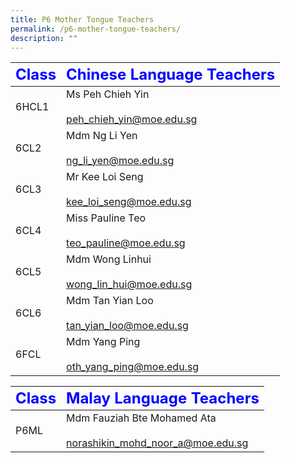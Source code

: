```yaml
---
title: P6 Mother Tongue Teachers
permalink: /p6-mother-tongue-teachers/
description: ""
---
```

|     <strong style="color: blue; font-size: 24px;">Class</strong>|<strong style="color: blue; font-size: 24px;">Chinese Language Teachers</strong>|
| -------------------------------- | ---------------------------------------------------- |
| 6HCL1 | Ms Peh Chieh Yin   <br><br><a href="mailto:peh_chieh_yin@moe.edu.sg">peh_chieh_yin@moe.edu.sg  </a>|
| 6CL2 | Mdm Ng Li Yen  <br><br><a href="mailto:ng_li_yen@moe.edu.sg">ng_li_yen@moe.edu.sg</a>|
| 6CL3| Mr Kee Loi Seng  <br><br><a href="mailto:kee_loi_seng@moe.edu.sg">kee_loi_seng@moe.edu.sg</a>|
| 6CL4| Miss Pauline Teo  <br><br><a href="mailto:teo_pauline@moe.edu.sg">teo_pauline@moe.edu.sg</a>|
| 6CL5| Mdm Wong Linhui <br><br><a href="mailto:wong_lin_hui@moe.edu.sg">wong_lin_hui@moe.edu.sg </a>|
| 6CL6| Mdm Tan Yian Loo  <br><br><a href="mailto:tan_yian_loo@moe.edu.sg">tan_yian_loo@moe.edu.sg</a>|
| 6FCL | Mdm Yang Ping  <br><br><a href="mailto:oth_yang_ping@moe.edu.sg">oth_yang_ping@moe.edu.sg </a>|


|     <strong style="color: blue; font-size: 24px;">Class</strong>|<strong style="color: blue; font-size: 24px;">Malay Language Teachers</strong>|
| -------------------------------- | ---------------------------------------------------- |
| P6ML | Mdm Fauziah Bte Mohamed Ata<br><br><a href="mailto:norashikin_mohd_noor_a@moe.edu.sg">norashikin_mohd_noor_a@moe.edu.sg</a>|